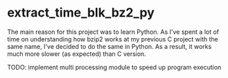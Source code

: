 # extract_time_blk_bz2_py

The main reason for this project was to learn Python.
As I've spent a lot of time on understanding how bzip2 works at my previous C project with the same name, I've decided to do the same in Python. As a result, it works much more slower (as expected) than C version.

TODO:
implement multi processing module to speed up program execution
